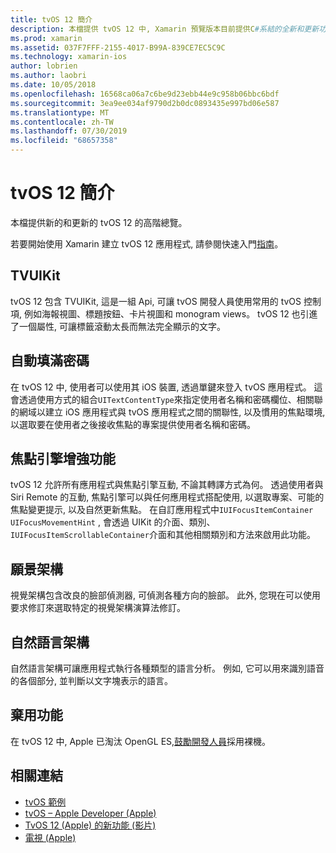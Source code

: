 ```yaml
---
title: tvOS 12 簡介
description: 本檔提供 tvOS 12 中, Xamarin 預覽版本目前提供C#系結的全新和更新功能的高階總覽。
ms.prod: xamarin
ms.assetid: 037F7FFF-2155-4017-B99A-839CE7EC5C9C
ms.technology: xamarin-ios
author: lobrien
ms.author: laobri
ms.date: 10/05/2018
ms.openlocfilehash: 16568ca06a7c6be9d23ebb44e9c958b06bbc6bdf
ms.sourcegitcommit: 3ea9ee034af9790d2b0dc0893435e997bd06e587
ms.translationtype: MT
ms.contentlocale: zh-TW
ms.lasthandoff: 07/30/2019
ms.locfileid: "68657358"
---
```

# <a name="introduction-to-tvos-12"></a>tvOS 12 簡介

本檔提供新的和更新的 tvOS 12 的高階總覽。

若要開始使用 Xamarin 建立 tvOS 12 應用程式, 請參閱快速入門[指南](~/ios/platform/introduction-to-ios12/get-started.md)。

## <a name="tvuikit"></a>TVUIKit

tvOS 12 包含 TVUIKit, 這是一組 Api, 可讓 tvOS 開發人員使用常用的 tvOS 控制項, 例如海報視圖、標題按鈕、卡片視圖和 monogram views。 tvOS 12 也引進了一個屬性, 可讓標籤滾動太長而無法完全顯示的文字。

## <a name="password-autofill"></a>自動填滿密碼

在 tvOS 12 中, 使用者可以使用其 iOS 裝置, 透過單鍵來登入 tvOS 應用程式。 這會透過使用方式的組合`UITextContentType`來指定使用者名稱和密碼欄位、相關聯的網域以建立 iOS 應用程式與 tvOS 應用程式之間的關聯性, 以及慣用的焦點環境, 以選取要在使用者之後接收焦點的專案提供使用者名稱和密碼。

## <a name="focus-engine-enhancements"></a>焦點引擎增強功能

tvOS 12 允許所有應用程式與焦點引擎互動, 不論其轉譯方式為何。 透過使用者與 Siri Remote 的互動, 焦點引擎可以與任何應用程式搭配使用, 以選取專案、可能的焦點變更提示, 以及自然更新焦點。 在自訂應用程式中`IUIFocusItemContainer` `UIFocusMovementHint` , 會透過 UIKit 的介面、類別、 `IUIFocusItemScrollableContainer`介面和其他相關類別和方法來啟用此功能。

## <a name="vision-framework"></a>願景架構

視覺架構包含改良的臉部偵測器, 可偵測各種方向的臉部。 此外, 您現在可以使用要求修訂來選取特定的視覺架構演算法修訂。

## <a name="natural-language-framework"></a>自然語言架構

自然語言架構可讓應用程式執行各種類型的語言分析。 例如, 它可以用來識別語音的各個部分, 並判斷以文字塊表示的語言。

## <a name="deprecations"></a>棄用功能

在 tvOS 12 中, Apple 已淘汰 OpenGL ES,[鼓勵開發人員](https://developer.apple.com/tvos/whats-new/)採用裸機。

## <a name="related-links"></a>相關連結

- [tvOS 範例](https://docs.microsoft.com/samples/browse/?products=xamarin&term=Xamarin.iOS+tvOS)
- [tvOS – Apple Developer (Apple)](https://developer.apple.com/tvos/)
- [TvOS 12 (Apple) 的新功能 (影片)](https://developer.apple.com/videos/play/wwdc2018/208/)
- [電視 (Apple)](https://www.apple.com/tv/)